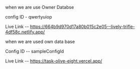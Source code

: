 
when we are use Owner Databse







config ID - qwertyuiop







Live Link -- https://664b9d970d17a80b015c2e05--lively-trifle-4df58c.netlify.app/




















































































when we are used own data base







Config ID -- sampleConfigId







Live Link -- https://task-olive-eight.vercel.app/







